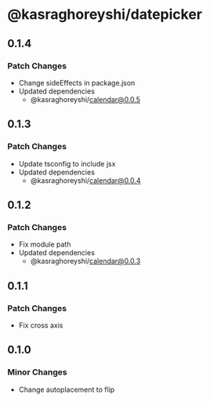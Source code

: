# @kasraghoreyshi/datepicker

## 0.1.4

### Patch Changes

- Change sideEffects in package.json
- Updated dependencies
  - @kasraghoreyshi/calendar@0.0.5

## 0.1.3

### Patch Changes

- Update tsconfig to include jsx
- Updated dependencies
  - @kasraghoreyshi/calendar@0.0.4

## 0.1.2

### Patch Changes

- Fix module path
- Updated dependencies
  - @kasraghoreyshi/calendar@0.0.3

## 0.1.1

### Patch Changes

- Fix cross axis

## 0.1.0

### Minor Changes

- Change autoplacement to flip
